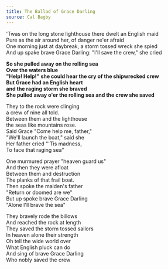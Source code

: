 ```yaml
---
title: The Ballad of Grace Darling
source: Cal Bagby
---
```


'Twas on the long stone lighthouse there dwelt an English maid  
Pure as the air around her, of danger ne'er afraid  
One morning just at daybreak, a storm tossed wreck she spied  
And up spake brave Grace Darling: "I'll save the crew," she cried  

**So she pulled away on the rolling sea**  
**Over the waters blue**  
**"Help! Help!" she could hear the cry of the shipwrecked crew**  
**But Grace had an English heart**  
**and the raging storm she braved**  
**She pulled away o'er the rolling sea and the crew she saved**

They to the rock were clinging  
a crew of nine all told.  
Between them and the lighthouse  
the seas like mountains rose.  
Said Grace "Come help me, father,"  
"We'll launch the boat," said she  
Her father cried "'Tis madness,  
To face that raging sea"

One murmured prayer "heaven guard us"  
And then they were afloat  
Between them and destruction  
The planks of that frail boat.  
Then spoke the maiden's father  
"Return or doomed are we"  
But up spoke brave Grace Darling  
"Alone I'll brave the sea"

They bravely rode the billows  
And reached the rock at length  
They saved the storm tossed sailors  
In heaven alone their strength  
Oh tell the wide world over  
What English pluck can do  
And sing of brave Grace Darling  
Who nobly saved the crew